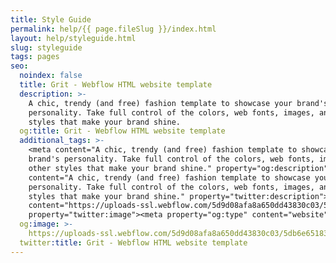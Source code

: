 ```yaml
---
title: Style Guide
permalink: help/{{ page.fileSlug }}/index.html
layout: help/styleguide.html
slug: styleguide
tags: pages
seo:
  noindex: false
  title: Grit - Webflow HTML website template
  description: >-
    A chic, trendy (and free) fashion template to showcase your brand's
    personality. Take full control of the colors, web fonts, images, and other
    styles that make your brand shine.
  og:title: Grit - Webflow HTML website template
  additional_tags: >-
    <meta content="A chic, trendy (and free) fashion template to showcase your
    brand's personality. Take full control of the colors, web fonts, images, and
    other styles that make your brand shine." property="og:description"><meta
    content="A chic, trendy (and free) fashion template to showcase your brand's
    personality. Take full control of the colors, web fonts, images, and other
    styles that make your brand shine." property="twitter:description"><meta
    content="https://uploads-ssl.webflow.com/5d9d08afa8a650dd43830c03/5db6e65183d31e01125ee94b_grit-og.png"
    property="twitter:image"><meta property="og:type" content="website">
  og:image: >-
    https://uploads-ssl.webflow.com/5d9d08afa8a650dd43830c03/5db6e65183d31e01125ee94b_grit-og.png
  twitter:title: Grit - Webflow HTML website template
---
```



